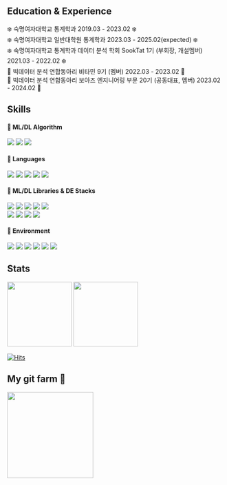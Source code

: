 
<div align="left">

## Education & Experience

❄️ 숙명여자대학교 통계학과 2019.03 - 2023.02 ❄️ <br> 
❄️ 숙명여자대학교 일반대학원 통계학과 2023.03 - 2025.02(expected) ❄️ <br> 
❄️ 숙명여자대학교 통계학과 데이터 분석 학회 SookTat 1기 (부회장, 개설멤버) 2021.03 - 2022.02 ❄️ <br> 
🍊 빅데이터 분석 연합동아리 비타민 9기 (멤버) 2022.03 - 2023.02 🍊<br>
🐘 빅데이터 분석 연합동아리 보아즈 엔지니어링 부문 20기 (공동대표, 멤버) 2023.02 - 2024.02 🐘<br>

</div>

<div align="left">

## Skills

#### 📙 ML/DL Algorithm

<img src="https://img.shields.io/badge/RecSys-e0e0e0?style=flat&logo=RecSys&logoColor=white"/>

<img src="https://img.shields.io/badge/Graph-e0e0e0?style=flat&logo=Graph&logoColor=white"/>

<img src="https://img.shields.io/badge/Multi%20Armed%20Bandit-e0e0e0?style=flat&logo=MultiArmedBandit&logoColor=white"/>

#### 📘 Languages

<img src="https://img.shields.io/badge/Python-3776AB?style=flat&logo=Python&logoColor=white"/>

<img src="https://img.shields.io/badge/R-276DC3?style=flat&logo=R&logoColor=white"/>

<img src="https://img.shields.io/badge/SAS-0072C6?style=flat&logo=SAS&logoColor=blue"/>

<img src="https://img.shields.io/badge/Linux-FCC624?style=flat&logo=Linux&logoColor=white"/>

<img src="https://img.shields.io/badge/MySQL-4479A1?style=flat&logo=MySQL&logoColor=black"/>

#### 📕 ML/DL Libraries & DE Stacks

<img src="https://img.shields.io/badge/pandas-150458?style=flat&logo=pandas&logoColor=white"/>

<img src="https://img.shields.io/badge/NumPy-013243?style=flat&logo=NumPy&logoColor=white"/>

<img src="https://img.shields.io/badge/scikit%20learn-F7931E?style=flat&logo=scikit-learn&logoColor=white"/>

<img src="https://img.shields.io/badge/PyTorch-EE4C2C?style=flat&logo=PyTorch&logoColor=white"/>
  
<img src="https://img.shields.io/badge/TensorFlow-FF6F00?style=flat&logo=TensorFlow&logoColor=white"/> 

<br>

<img src="https://img.shields.io/badge/Spark-E25A1C?style=flat&logo=apachespark&logoColor=white"/>
  
<img src="https://img.shields.io/badge/Docker-2496ED?style=flat&logo=Docker&logoColor=white"/>

<img src="https://img.shields.io/badge/MLflow-0194E2?style=flat&logo=mlflow&logoColor=white"/>

<img src="https://img.shields.io/badge/Airflow-017CEE?style=flat&logo=apacheairflow&logoColor=white"/>


#### 📗 Environment

<img src="https://img.shields.io/badge/macOS-000000?style=flat&logo=macOS&logoColor=white"/>

<img src="https://img.shields.io/badge/PyCharm-000000?style=flat&logo=PyCharm&logoColor=white"/>

<img src="https://img.shields.io/badge/RStudio-75AADB?style=flat&logo=RStudio&logoColor=white"/>

<img src="https://img.shields.io/badge/Git-F05032?style=flat&logo=Git&logoColor=white"/>

<img src="https://img.shields.io/badge/Slack-4A154B?style=flat&logo=Slack&logoColor=white"/>

<img src="https://img.shields.io/badge/Notion-000000?style=flat&logo=Notion&logoColor=white"/>

## Stats
<p>
<img height="150em" src="http://mazassumnida.wtf/api/v2/generate_badge?boj=yunseo7878">
<img height="150em" src="https://github-readme-stats.vercel.app/api/top-langs/?username=YunSeo00&hide=Jupyter%20Notebook&layout=compact&bg_color=30,e96443,904e95&title_color=fff&text_color=fff">
</p>

[![Hits](https://hits.seeyoufarm.com/api/count/incr/badge.svg?url=https%3A%2F%2Fgithub.com%2FYunSeo00&count_bg=%23EB8B10&title_bg=%23684327&icon=&icon_color=%23E7E7E7&title=VISIT&edge_flat=false)](https://github.com/YunSeo00)

## My git farm 🌱
<a href="https://github.com/devxb/gitanimals">
<img
  src="https://render.gitanimals.org/farms/YunSeo00"
  height="200em"
/>
</a>
